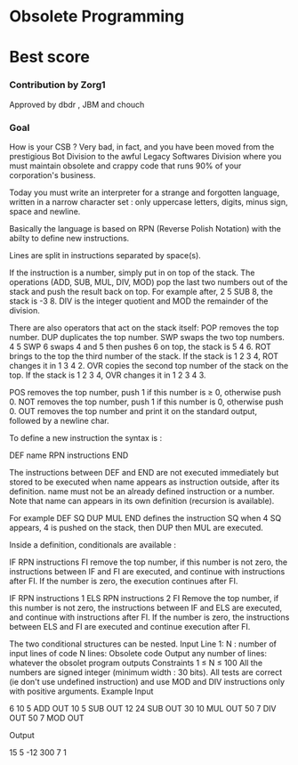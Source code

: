 # Obsolete Programming

# Best score

### Contribution by Zorg1
Approved by dbdr , JBM and chouch

### Goal
How is your CSB ? Very bad, in fact, and you have been moved from the prestigious Bot Division to the awful Legacy Softwares Division where you must maintain obsolete and crappy code that runs 90% of your corporation's business.

Today you must write an interpreter for a strange and forgotten language, written in a narrow character set : only uppercase letters, digits, minus sign, space and newline.

Basically the language is based on RPN (Reverse Polish Notation) with the abilty to define new instructions.

Lines are split in instructions separated by space(s).

If the instruction is a number, simply put in on top of the stack.
The operations (ADD, SUB, MUL, DIV, MOD) pop the last two numbers out of the stack and push the result back on top.
For example after, 2 5 SUB 8, the stack is -3 8.
DIV is the integer quotient and MOD the remainder of the division.

There are also operators that act on the stack itself:
POP removes the top number.
DUP duplicates the top number.
SWP swaps the two top numbers. 4 5 SWP 6 swaps 4 and 5 then pushes 6 on top, the stack is 5 4 6.
ROT brings to the top the third number of the stack. If the stack is 1 2 3 4, ROT changes it in 1 3 4 2.
OVR copies the second top number of the stack on the top. If the stack is 1 2 3 4, OVR changes it in 1 2 3 4 3.

POS removes the top number, push 1 if this number is ≥ 0, otherwise push 0.
NOT removes the top number, push 1 if this number is 0, otherwise push 0.
OUT removes the top number and print it on the standard output, followed by a newline char.

To define a new instruction the syntax is :

DEF name RPN instructions END

The instructions between DEF and END are not executed immediately but stored to be executed when name appears as instruction outside, after its definition.
name must not be an already defined instruction or a number.
Note that name can appears in its own definition (recursion is available).

For example
DEF SQ DUP MUL END defines the instruction SQ
when 4 SQ appears, 4 is pushed on the stack, then DUP then MUL are executed.

Inside a definition, conditionals are available :

IF RPN instructions FI
remove the top number, if this number is not zero, the instructions between IF and FI are executed, and continue with instructions after FI. If the number is zero, the execution continues after FI.

IF RPN instructions 1 ELS RPN instructions 2 FI
Remove the top number, if this number is not zero, the instructions between IF and ELS are executed, and continue with instructions after FI. If the number is zero, the instructions between ELS and FI are executed and continue execution after FI.

The two conditional structures can be nested.
Input
Line 1: N : number of input lines of code
N lines: Obsolete code
Output
any number of lines: whatever the obsolet program outputs
Constraints
1 ≤ N ≤ 100
All the numbers are signed integer (minimum width : 30 bits).
All tests are correct (ie don't use undefined instruction) and use MOD and DIV instructions only with positive arguments.
Example
Input

6
10 5 ADD OUT
10 5 SUB OUT
12 24 SUB OUT
30 10 MUL OUT
50 7 DIV OUT
50 7 MOD OUT

Output

15
5
-12
300
7
1

